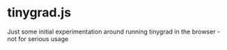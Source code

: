 # tinygrad.js
Just some initial experimentation around running tinygrad in the browser - not for serious usage
